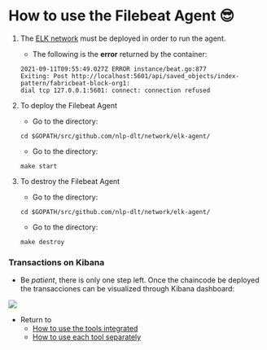 # How to use the Filebeat Agent 😎

1. The [ELK network](https://github.com/sfl0r3nz05/NLP-DLT/blob/sentencelvl/documentation/elk-network-use.md) must be deployed in order to run the agent.

    - The following is the **error** returned by the container:

    ```
    2021-09-11T09:55:49.027Z ERROR instance/beat.go:877 
    Exiting: Post http://localhost:5601/api/saved_objects/index-pattern/fabricbeat-block-org1: 
    dial tcp 127.0.0.1:5601: connect: connection refused
    ```

2. To deploy the Filebeat Agent
    *   Go to the directory:
    ```
    cd $GOPATH/src/github.com/nlp-dlt/network/elk-agent/
    ```
    *   Go to the directory:
    ```
    make start
    ```

3. To destroy the Filebeat Agent
    *   Go to the directory:
    ```
    cd $GOPATH/src/github.com/nlp-dlt/network/elk-agent/
    ```
    *   Go to the directory:
    ```
    make destroy
    ```

### Transactions on Kibana
- Be *patient*, there is only one step left. Once the chaincode be deployed the transacciones can be visualized through Kibana dashboard:

<img src="https://github.com/sfl0r3nz05/NLP-DLT/blob/sentencelvl/documentation/images/Kibana.png">


- Return to
    - [How to use the tools integrated](https://github.com/sfl0r3nz05/NLP-DLT/tree/sentencelvl#how-to-use-the-tools-integrated-)
    - [How to use each tool separately](https://github.com/sfl0r3nz05/NLP-DLT/tree/sentencelvl#how-to-use-each-tool-separately-)